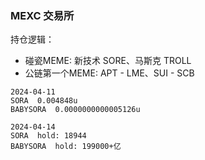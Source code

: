 ### MEXC 交易所
持仓逻辑：
- 碰瓷MEME: 新技术 SORE、马斯克 TROLL
- 公链第一个MEME: APT - LME、SUI - SCB

```
2024-04-11
SORA  0.004848u
BABYSORA  0.0000000000005126u

2024-04-14
SORA  hold: 18944
BABYSORA  hold: 199000+亿
```
